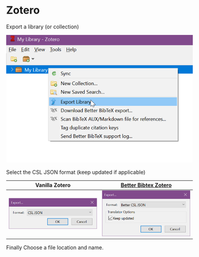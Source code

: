 # Zotero

Export a library (or collection)

![Export Library](img/zotero_export.png)

Select the CSL JSON format (keep updated if applicable)

| Vanilla Zotero | [Better Bibtex Zotero](https://retorque.re/zotero-better-bibtex/) |
| --- | ---- | 
| ![Export CSL](img/export_csl_json.png) | ![Export Better CSL](img/better_csl_json.png)|

Finally Choose a file location and name.


